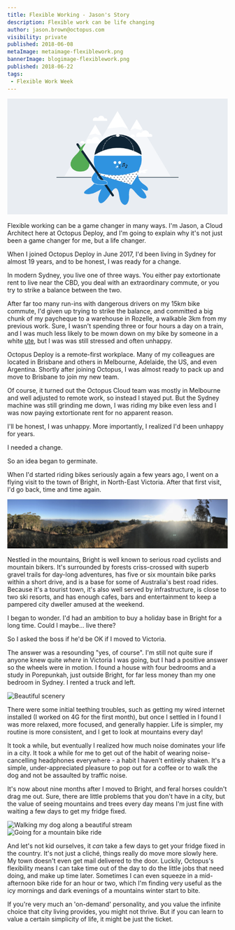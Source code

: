 ```yaml
---
title: Flexible Working - Jason's Story
description: Flexible work can be life changing
author: jason.brown@octopus.com
visibility: private
published: 2018-06-08
metaImage: metaimage-flexiblework.png
bannerImage: blogimage-flexiblework.png
published: 2018-06-22
tags:
 - Flexible Work Week
---
```


![Octo-flexi](blogimage-flexiblework.png)

Flexible working can be a game changer in many ways. I'm Jason, a Cloud Architect here at Octopus Deploy, and I'm going to explain why it's not just been a game changer for me, but a life changer.

When I joined Octopus Deploy in June 2017, I'd been living in Sydney for almost 19 years, and to be honest, I was ready for a change.

In modern Sydney, you live one of three ways. You either pay extortionate rent to live near the CBD, you deal with an extraordinary commute, or you try to strike a balance between the two.

After far too many run-ins with dangerous drivers on my 15km bike commute, I'd given up trying to strike the balance, and committed a big chunk of my paycheque to a warehouse in Rozelle, a walkable 3km from my previous work. Sure, I wasn't spending three or four hours a day on a train, and I was much less likely to be mown down on my bike by someone in a white [ute](https://en.wikipedia.org/wiki/Ute_(vehicle)), but I was was still stressed and often unhappy.

Octopus Deploy is a remote-first workplace. Many of my colleagues are located in Brisbane and others in Melbourne, Adelaide, the US, and even Argentina. Shortly after joining Octopus, I was almost ready to pack up and move to Brisbane to join my new team.

Of course, it turned out the Octopus Cloud team was mostly in Melbourne and well adjusted to remote work, so instead I stayed put. But the Sydney machine was still grinding me down, I was riding my bike even less and I was now paying extortionate rent for no apparent reason.

I'll be honest, I was unhappy. More importantly, I realized I'd been unhappy for years.

I needed a change.

So an idea began to germinate.

When I'd started riding bikes seriously again a few years ago, I went on a flying visit to the town of Bright, in North-East Victoria. After that first visit, I'd go back, time and time again.

![A panorama from Mount Porepunkah](flexiwork/mount-porepunkah.jpg "width=500")

Nestled in the mountains, Bright is well known to serious road cyclists and mountain bikers. It's surrounded by forests criss-crossed with superb gravel trails for day-long adventures, has five or six mountain bike parks within a short drive, and is a base for some of Australia's best road rides. Because it's a tourist town, it's also well served by infrastructure, is close to two ski resorts, and has enough cafes, bars and entertainment to keep a pampered city dweller amused at the weekend.

I began to wonder. I'd had an ambition to buy a holiday base in Bright for a long time. Could I maybe... live there?

So I asked the boss if he'd be OK if I moved to Victoria.

The answer was a resounding "yes, of course". I'm still not quite sure if anyone knew quite _where_ in Victoria I was going, but I had a positive answer so the wheels were in motion. I found a house with four bedrooms and a study in Porepunkah, just outside Bright, for far less money than my one bedroom in Sydney. I rented a truck and left.

![Beautiful scenery](flexiwork/pretty-tree.png "width=500")

There were some initial teething troubles, such as getting my wired internet installed (I worked on 4G for the first month), but once I settled in I found I was more relaxed, more focused, and generally happier. Life is simpler, my routine is more consistent, and I get to look at mountains every day!

It took a while, but eventually I realized how much noise dominates your life in a city. It took a while for me to get out of the habit of wearing noise-cancelling headphones everywhere - a habit I haven't entirely shaken. It's a simple, under-appreciated pleasure to pop out for a coffee or to walk the dog and not be assaulted by traffic noise.

It's now about nine months after I moved to Bright, and feral horses couldn't drag me out. Sure, there are little problems that you don't have in a city, but the value of seeing mountains and trees every day means I'm just fine with waiting a few days to get my fridge fixed.

![Walking my dog along a beautiful stream](flexiwork/dog-walk.png "width=500")
![Going for a mountain bike ride](flexiwork/mountain-bike.png "width=500")

And let's not kid ourselves, it _can_ take a few days to get your fridge fixed in the country. It's not just a cliché, things really do move more slowly here. My town doesn't even get mail delivered to the door. Luckily, Octopus's flexibility means I can take time out of the day to do the little jobs that need doing, and make up time later. Sometimes I can even squeeze in a mid-afternoon bike ride for an hour or two, which I'm finding very useful as the icy mornings and dark evenings of a mountains winter start to bite.

If you're very much an 'on-demand' personality, and you value the infinite choice that city living provides, you might not thrive. But if you can learn to value a certain simplicity of life, it might be just the ticket.
